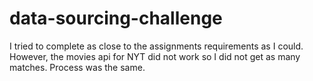 # data-sourcing-challenge
I tried to complete as close to the assignments requirements as I could. However, the movies api for NYT did not work so I did not get as many matches. Process was the same. 